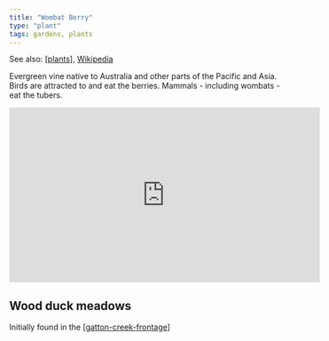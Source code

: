 ```yaml
---
title: "Wombat Berry"
type: "plant"
tags: gardens, plants
---
```


See also: [[plants]], [Wikipedia](https://en.wikipedia.org/wiki/Eustrephus) 

Evergreen vine native to Australia and other parts of the Pacific and Asia. Birds are attracted to and eat the berries. Mammals - including wombats - eat the tubers.

<iframe width="560" height="315" src="https://www.youtube.com/embed/KHsQ3frj-Vc?si=_kqvtya4r2IWQDuw" title="YouTube video player" frameborder="0" allow="accelerometer; autoplay; clipboard-write; encrypted-media; gyroscope; picture-in-picture; web-share" referrerpolicy="strict-origin-when-cross-origin" allowfullscreen></iframe>

## Wood duck meadows

Initially found in the [[gatton-creek-frontage]]

[//begin]: # "Autogenerated link references for markdown compatibility"
[plants]: plants "Plants"
[gatton-creek-frontage]: ../gatton-creek-frontage "Gatton creek frontage"
[//end]: # "Autogenerated link references"